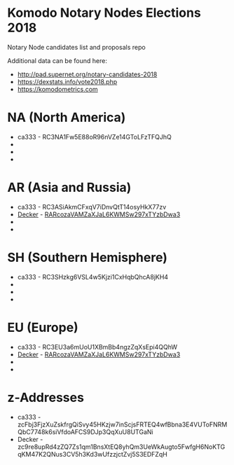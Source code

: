 # Komodo Notary Nodes Elections 2018
Notary Node candidates list and proposals repo

Additional data can be found here:

- http://pad.supernet.org/notary-candidates-2018
- https://dexstats.info/vote2018.php
- https://komodometrics.com

# NA (North America)

- ca333 - RC3NA1Fw5E88oR96nVZe14GToLFzTFQJhQ
-
-
-

# AR (Asia and Russia)

- ca333 - RC3ASiAkmCFxqV7iDnvQtT14osyHkX77zv
- [Decker](https://deckersu.github.io/) - [RARcozaVAMZaXJaL6KWMSw297xTYzbDwa3](./AR/decker/decker_nn_candidate_en.pdf)
-
-

# SH (Southern Hemisphere)

- ca333 - RC3SHzkg6VSL4w5Kjzi1CxHqbQhcA8jKH4
-
-
-

# EU (Europe)

- ca333 - RC3EU3a6mUoU1XBmBb4ngzZqXsEpi4QQhW
- [Decker](https://deckersu.github.io/) - [RARcozaVAMZaXJaL6KWMSw297xTYzbDwa3](./EU/decker/decker_nn_candidate_en.pdf)
-
-


# z-Addresses

- ca333 - zcFbj3FjzXuZskfrgQiSvy45HKzjw7inScjsFRTEQ4wfBbna3E4VUToFNRMQbC7748k6siVfdoAFCS9DJp3QqXuU8UTGaNi
- Decker - zc9re8upRd4zZQ7Zs1qm1BnsXtEQ8yhQm3UeWkAugto5FwfgH6NoKTGqKM47K2QNus3CV5h3Kd3wUfzzjctZvj5S3EDFZqH

